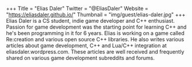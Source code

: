 +++
Title = "Elias Daler"
Twitter = "@EliasDaler"
Website = "https://eliasdaler.github.io/"
Thumbnail = "img/guest/elias-daler.jpg"
+++
Elias Daler is a CS student, indie game developer and C++ enthusiast. 
Passion for game development was the starting point for learning C++ and he's been programming in it for 6 years.
Elias is working on a game called Re:creation and various open source C++ libraries.
He also writes various articles about game development, C++ and Lua/C++ integration at eliasdaler.wordpress.com.
These articles are well received and frequently shared on various game development subreddits and forums.